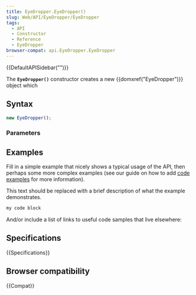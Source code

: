 ```yaml
---
title: EyeDropper.EyeDropper()
slug: Web/API/EyeDropper/EyeDropper
tags:
  - API
  - Constructor
  - Reference
  - EyeDropper
browser-compat: api.EyeDropper.EyeDropper
---
```

{{DefaultAPISidebar("")}}

The **`EyeDropper()`** constructor creates a new {{domxref("EyeDropper")}} object which 

## Syntax

```js
new EyeDropper();
```

### Parameters



## Examples

Fill in a simple example that nicely shows a typical usage of the API, then perhaps some more complex examples (see our guide on how to add [code examples](/en-US/docs/MDN/Contribute/Structures/Code_examples) for more information).

This text should be replaced with a brief description of what the example demonstrates.

```js
my code block
```

And/or include a list of links to useful code samples that live elsewhere:

## Specifications

{{Specifications}}

## Browser compatibility

{{Compat}}


